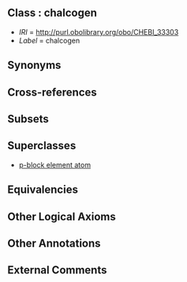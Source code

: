 
## Class : chalcogen

 * *IRI* = http://purl.obolibrary.org/obo/CHEBI_33303
 * *Label* = chalcogen

## Synonyms


## Cross-references


## Subsets


## Superclasses

 * [p-block element atom](../../CHEBI/60/CHEBI_33560.md)

## Equivalencies


## Other Logical Axioms


## Other Annotations


## External Comments

